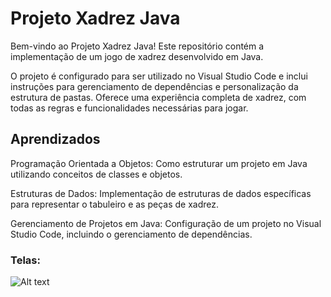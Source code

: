 
# Projeto Xadrez Java

Bem-vindo ao Projeto Xadrez Java! Este repositório contém a implementação de um jogo de xadrez desenvolvido em Java. 


O projeto é configurado para ser utilizado no Visual Studio Code e inclui instruções para gerenciamento de dependências e personalização da estrutura de pastas. Oferece uma experiência completa de xadrez, com todas as regras e funcionalidades necessárias para jogar.

## Aprendizados

Programação Orientada a Objetos: Como estruturar um projeto em Java utilizando conceitos de classes e objetos.

Estruturas de Dados: Implementação de estruturas de dados específicas para representar o tabuleiro e as peças de xadrez.

Gerenciamento de Projetos em Java: Configuração de um projeto no Visual Studio Code, incluindo o gerenciamento de dependências.


### Telas:

![Alt text](/screenshot/startGame.jpg?raw=true "Start")
